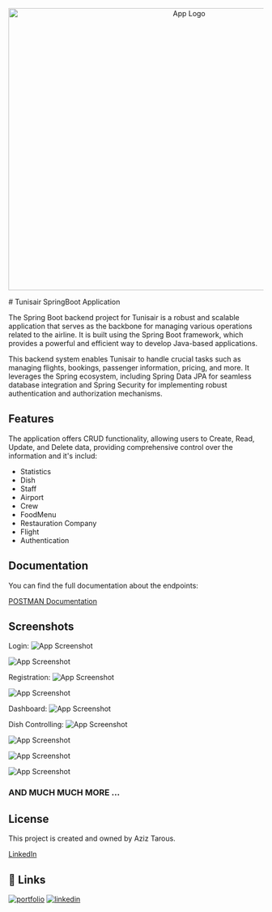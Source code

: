 
<p align="center">
    <img width="698" height="557" src="[http://material-bread.org/logo-shadow.svg](https://media.discordapp.net/attachments/1111025016704872471/1111299687400607784/image_2023-03-22_130827121-removebg-preview.png" alt="App Logo">
</p>
# Tunisair SpringBoot Application

The Spring Boot backend project for Tunisair is a robust and scalable application that serves as the backbone for managing various operations related to the airline. It is built using the Spring Boot framework, which provides a powerful and efficient way to develop Java-based applications.

This backend system enables Tunisair to handle crucial tasks such as managing flights, bookings, passenger information, pricing, and more. It leverages the Spring ecosystem, including Spring Data JPA for seamless database integration and Spring Security for implementing robust authentication and authorization mechanisms.


## Features

The application offers CRUD functionality, allowing users to Create, Read, Update, and Delete data, providing comprehensive control over the information and it's includ:
- Statistics
- Dish
- Staff
- Airport
- Crew
- FoodMenu
- Restauration Company
- Flight
- Authentication


## Documentation


You can find the full documentation about the endpoints:

[POSTMAN Documentation](https://documenter.getpostman.com/view/13585043/2s93m62hr7)

## Screenshots
Login:
![App Screenshot](https://media.discordapp.net/attachments/1111025016704872471/1111300018633183334/image.png?width=1002&height=477)

![App Screenshot](https://media.discordapp.net/attachments/1111025016704872471/1111300277702774804/image.png?width=996&height=471)


Registration:
![App Screenshot](https://media.discordapp.net/attachments/1111025016704872471/1111300482137329784/image.png?width=1012&height=475)

![App Screenshot](https://media.discordapp.net/attachments/1111025016704872471/1111300760844648538/image.png?width=1003&height=482)


Dashboard:
![App Screenshot](https://media.discordapp.net/attachments/1111025016704872471/1111301143000264724/image.png?width=1202&height=573)


Dish Controlling:
![App Screenshot](https://media.discordapp.net/attachments/1111025016704872471/1111301218019586208/image.png?width=1202&height=571)

![App Screenshot](https://media.discordapp.net/attachments/1111025016704872471/1111301884951670825/image.png?width=1202&height=572)

![App Screenshot](https://media.discordapp.net/attachments/1111025016704872471/1111302852682457098/image.png?width=1202&height=571)

![App Screenshot](https://media.discordapp.net/attachments/1111025016704872471/1111303221605056522/image.png?width=1202&height=562)


### AND MUCH MUCH MORE ...
## License

This project is created and owned by Aziz Tarous.

[LinkedIn](https://www.linkedin.com/in/aziz-tarous/)


## 🔗 Links
[![portfolio](https://img.shields.io/badge/my_portfolio-000?style=for-the-badge&logo=ko-fi&logoColor=white)](https://eportfolio-host.web.app)
[![linkedin](https://img.shields.io/badge/linkedin-0A66C2?style=for-the-badge&logo=linkedin&logoColor=white)](https://www.linkedin.com/in/aziz-tarous/)


